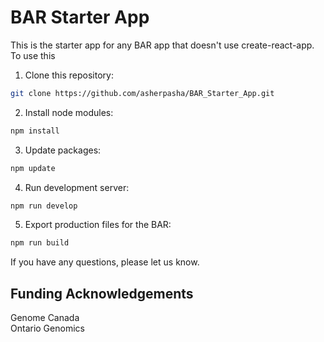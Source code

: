 # BAR Starter App

This is the starter app for any BAR app that doesn't use create-react-app. To use this

1. Clone this repository:
```bash
git clone https://github.com/asherpasha/BAR_Starter_App.git
```
2. Install node modules:
```bash
npm install
```
3. Update packages:
```bash
npm update
```
4. Run development server:
```bash
npm run develop
```
5. Export production files for the BAR:
```bash
npm run build
```

If you have any questions, please let us know.

## Funding Acknowledgements

Genome Canada  
Ontario Genomics

